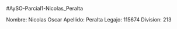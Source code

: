 #AySO-Parcial1-Nicolas_Peralta

Nombre: Nicolas Oscar 
Apellido: Peralta
Legajo: 115674
Division: 213
